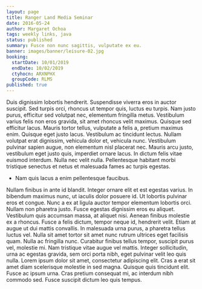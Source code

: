 ```yaml
---
layout: page
title: Ranger Land Media Seminar
date: 2016-05-24
author: Margaret Ochoa
tags: weekly links, java
status: published
summary: Fusce non nunc sagittis, vulputate ex eu.
banner: images/banner/leisure-02.jpg
booking:
  startDate: 10/01/2019
  endDate: 10/02/2019
  ctyhocn: ARXNPHX
  groupCode: RLMS
published: true
---
```

Duis dignissim lobortis hendrerit. Suspendisse viverra eros in auctor suscipit. Sed turpis orci, rhoncus ut tempor quis, luctus eu turpis. Nam justo purus, efficitur sed volutpat nec, elementum fringilla metus. Vestibulum varius felis non eros gravida, sit amet rhoncus velit maximus. Quisque sed efficitur lacus. Mauris tortor tellus, vulputate a felis a, pretium maximus enim. Quisque eget justo lacus. Vestibulum ac tincidunt lectus. Nullam volutpat erat dignissim, vehicula dolor et, vehicula nunc. Vestibulum pulvinar sapien augue, non elementum nisl placerat nec. Mauris arcu justo, vestibulum eget justo quis, imperdiet ornare lacus. In dictum felis vitae euismod interdum. Nulla nec velit nulla. Pellentesque habitant morbi tristique senectus et netus et malesuada fames ac turpis egestas.

* Nam quis lacus a enim pellentesque faucibus.

Nullam finibus in ante id blandit. Integer ornare elit et est egestas varius. In bibendum maximus nunc, ut iaculis dolor posuere id. Ut lobortis pulvinar eros et congue. Nunc a ex at ligula auctor tempor elementum lobortis orci. Nullam non pharetra justo. Fusce egestas dignissim eros eu aliquet. Vestibulum quis accumsan massa, at aliquet nisi. Aenean finibus molestie ex a rhoncus. Fusce a felis dictum, tempor neque id, hendrerit velit. Etiam at augue ut dui mattis convallis. In malesuada urna purus, a pharetra tellus luctus vel. Nulla sit amet tortor sit amet nunc rutrum ultrices eget facilisis quam. Nulla ac fringilla nunc. Curabitur finibus tellus tempor, suscipit purus vel, molestie mi.
Nam tristique vitae augue vel mattis. Integer sollicitudin, urna ac egestas gravida, sem orci porta nibh, eget pulvinar velit leo quis nulla. Lorem ipsum dolor sit amet, consectetur adipiscing elit. Cras a erat sit amet diam scelerisque molestie in sed magna. Quisque quis tincidunt elit. Fusce ac ipsum urna. Cras pretium consequat mi, ac interdum nibh commodo sed. Fusce suscipit dictum leo quis tempus.
